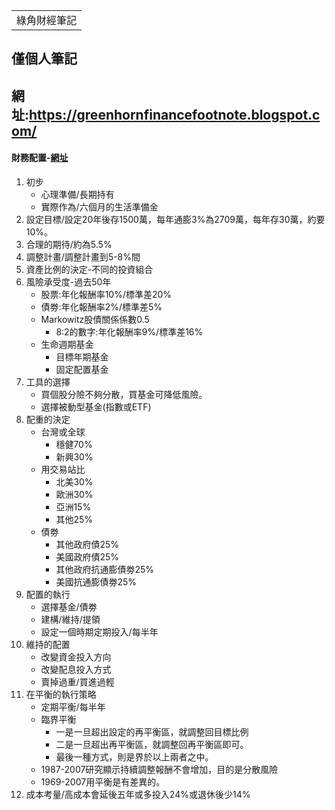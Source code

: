 <table>
    <tr>
        <td>綠角財經筆記</td>
    </tr>
</table>

## 僅個人筆記
## 網址:https://greenhornfinancefootnote.blogspot.com/

#### 財務配置-[網址](https://greenhornfinancefootnote.blogspot.com/2008/07/asset-allocation-in-essence.html)
1. 初步
   + 心理準備/長期持有
   + 實際作為/六個月的生活準備金
2. 設定目標/設定20年後存1500萬，每年通膨3%為2709萬，每年存30萬，約要10%。
3. 合理的期待/約為5.5%
4. 調整計畫/調整計畫到5-8%間
5. 資產比例的決定-不同的投資組合
6. 風險承受度-過去50年
   + 股票:年化報酬率10%/標準差20%
   + 債劵:年化報酬率2%/標準差5%
   + Markowitz股債關係係數0.5
     + 8:2的數字:年化報酬率9%/標準差16%
   + 生命週期基金
     + 目標年期基金
     + 固定配置基金
7. 工具的選擇
   + 買個股分險不夠分散，買基金可降低風險。
   + 選擇被動型基金(指數或ETF)
8. 配重的決定
   + 台灣或全球
     + 穩健70%
     + 新興30%
   + 用交易站比
     + 北美30%
     + 歐洲30%
     + 亞洲15%
     + 其他25%
   + 債劵
     + 其他政府債25%
     + 美國政府債25%
     + 其他政府抗通膨債劵25%
     + 美國抗通膨債劵25%
9.  配置的執行
    + 選擇基金/債劵
    + 建構/維持/提領
    + 設定一個時期定期投入/每半年
10. 維持的配置
    + 改變資金投入方向
    + 改變配息投入方式
    + 賣掉過重/買進過輕
11. 在平衡的執行策略
    + 定期平衡/每半年
    + 臨界平衡
      + 一是一旦超出設定的再平衡區，就調整回目標比例
      + 二是一旦超出再平衡區，就調整回再平衡區即可。
      + 最後一種方式，則是界於以上兩者之中。
    + 1987-2007研究顯示持續調整報酬不會增加，目的是分散風險
    + 1969-2007用平衡是有差異的。
12. 成本考量/高成本會延後五年或多投入24%或退休後少14%

